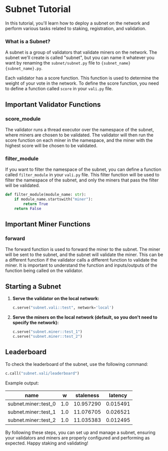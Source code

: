 # Subnet Tutorial

In this tutorial, you'll learn how to deploy a subnet on the network and perform various tasks related to staking, registration, and validation.

### What is a Subnet?

A subnet is a group of validators that validate miners on the network. The subnet we'll create is called "subnet", but you can name it whatever you want by renaming the `subnet/subnet.py` file to `{subnet_name}{subnet_name}.py`.

Each validator has a score function. This function is used to determine the weight of your vote in the network. To define the score function, you need to define a function called `score` in your `vali.py` file.

## Important Validator Functions

### score_module

The validator runs a thread executor over the namespace of the subnet, where miners are chosen to be validated. The validator will then run the score function on each miner in the namespace, and the miner with the highest score will be chosen to be validated.

### filter_module

If you want to filter the namespace of the subnet, you can define a function called `filter_module` in your `vali.py` file. This filter function will be used to filter the namespace of the subnet, and only the miners that pass the filter will be validated.

```python
def filter_module(module_name: str):
    if module_name.startswith("miner"):
        return True
    return False
```

## Important Miner Functions

### forward

The forward function is used to forward the miner to the subnet. The miner will be sent to the subnet, and the subnet will validate the miner. This can be a different function if the validator calls a different function to validate the miner. It is important to understand the function and inputs/outputs of the function being called on the validator.

## Starting a Subnet

1. **Serve the validator on the local network:**

    ```python
    c.serve("subnet.vali::test", network='local')
    ```

2. **Serve the miners on the local network (default, so you don't need to specify the network):**

    ```python
    c.serve("subnet.miner::test_1")
    c.serve("subnet.miner::test_2")
    ```

## Leaderboard

To check the leaderboard of the subnet, use the following command:

```python
c.call("subnet.vali/leaderboard")
```

Example output:

| name                  | w   | staleness | latency  |
|-----------------------|-----|-----------|----------|
| subnet.miner::test_0  | 1.0 | 10.957290 | 0.015491 |
| subnet.miner::test_1  | 1.0 | 11.076705 | 0.026521 |
| subnet.miner::test_2  | 1.0 | 11.035383 | 0.012495 |

By following these steps, you can set up and manage a subnet, ensuring your validators and miners are properly configured and performing as expected. Happy staking and validating!